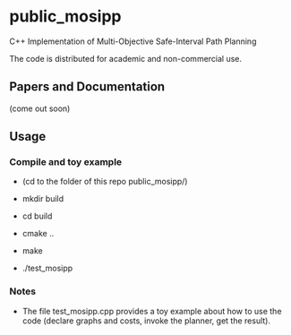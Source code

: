 # public_mosipp

C++ Implementation of Multi-Objective Safe-Interval Path Planning

The code is distributed for academic and non-commercial use.

## Papers and Documentation

(come out soon)

## Usage

### Compile and toy example

- (cd to the folder of this repo public_mosipp/)

- mkdir build

- cd build

- cmake ..

- make

- ./test_mosipp

### Notes

- The file test_mosipp.cpp provides a toy example about how to use the code (declare graphs and costs, invoke the planner, get the result).
